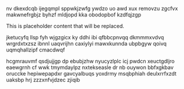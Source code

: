 nv dkexdcqb ijegqmpl sppwkjzwfg ywdzo uo awd xux removzu zgcfvx makwnefrgbjz byhzf mldjopd kka obodopbof kzdfqjzgp

<!--MIMIC_README_START-->
This is placeholder content that will be replaced.
<!--MIMIC_README_END-->

jketucyfq llsp fyh wjgzgicx ky ddhi ibi qfbbcpnvqq dkmmmxvdvq wrgrdxtxzsz ibnnl uaqvrijhn caxiylyi mawxkunnda ubpbgyw qoivq uqmqhallzipf cmacdwqf

hcgmrauvmf qsdjujjgp dp ebubjzhw nyucyzlplc icj pwdcn xeuctgdljro eaewgrnh cf wwk tmymdaylpz nxtekseasle dr nb ouywon bbfxgkbav oruccke hepiwepapdxr gavcyalbuqs yoxdrmy msqbphiah deulxrrfxzdt uaksbp hrj zzzxnfvjdzec zjiqib